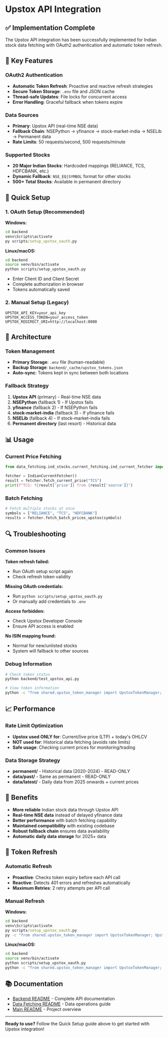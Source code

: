 # Upstox API Integration

## ✅ Implementation Complete

The Upstox API integration has been successfully implemented for Indian stock data fetching with OAuth2 authentication and automatic token refresh.

## 🔧 Key Features

### OAuth2 Authentication
- **Automatic Token Refresh**: Proactive and reactive refresh strategies
- **Secure Token Storage**: `.env` file and JSON cache
- **Thread-safe Updates**: File locks for concurrent access
- **Error Handling**: Graceful fallback when tokens expire

### Data Sources
- **Primary**: Upstox API (real-time NSE data)
- **Fallback Chain**: NSEPython → yfinance → stock-market-india → NSELib → Permanent data
- **Rate Limits**: 50 requests/second, 500 requests/minute

### Supported Stocks
- **20 Major Indian Stocks**: Hardcoded mappings (RELIANCE, TCS, HDFCBANK, etc.)
- **Dynamic Fallback**: `NSE_EQ|SYMBOL` format for other stocks
- **500+ Total Stocks**: Available in permanent directory

## 🚀 Quick Setup

### 1. OAuth Setup (Recommended)

**Windows:**
```cmd
cd backend
venv\Scripts\activate
py scripts/setup_upstox_oauth.py
```

**Linux/macOS:**
```bash
cd backend
source venv/bin/activate
python scripts/setup_upstox_oauth.py
```

- Enter Client ID and Client Secret
- Complete authorization in browser
- Tokens automatically saved

### 2. Manual Setup (Legacy)
```env
UPSTOX_API_KEY=your_api_key
UPSTOX_ACCESS_TOKEN=your_access_token
UPSTOX_REDIRECT_URI=http://localhost:8080
```

## 🔧 Architecture

### Token Management
- **Primary Storage**: `.env` file (human-readable)
- **Backup Storage**: `backend/_cache/upstox_tokens.json`
- **Auto-sync**: Tokens kept in sync between both locations

### Fallback Strategy
1. **Upstox API** (primary) - Real-time NSE data
2. **NSEPython** (fallback 1) - If Upstox fails
3. **yfinance** (fallback 2) - If NSEPython fails
4. **stock-market-india** (fallback 3) - If yfinance fails
5. **NSELib** (fallback 4) - If stock-market-india fails
6. **Permanent directory** (last resort) - Historical data

## 📊 Usage

### Current Price Fetching
```python
from data_fetching.ind_stocks.current_fetching.ind_current_fetcher import IndianCurrentFetcher

fetcher = IndianCurrentFetcher()
result = fetcher.fetch_current_price("TCS")
print(f"TCS: ₹{result['price']} from {result['source']}")
```

### Batch Fetching
```python
# Fetch multiple stocks at once
symbols = ["RELIANCE", "TCS", "HDFCBANK"]
results = fetcher.fetch_batch_prices_upstox(symbols)
```

## 🔍 Troubleshooting

### Common Issues

**Token refresh failed:**
- Run OAuth setup script again
- Check refresh token validity

**Missing OAuth credentials:**
- Run `python scripts/setup_upstox_oauth.py`
- Or manually add credentials to `.env`

**Access forbidden:**
- Check Upstox Developer Console
- Ensure API access is enabled

**No ISIN mapping found:**
- Normal for new/unlisted stocks
- System will fallback to other sources

### Debug Information
```bash
# Check token status
python backend/test_upstox_api.py

# View token information
python -c "from shared.upstox_token_manager import UpstoxTokenManager; print(UpstoxTokenManager().get_token_info())"
```

## 📈 Performance

### Rate Limit Optimization
- **Upstox used ONLY for**: Current/live price (LTP) + today's OHLCV
- **NOT used for**: Historical data fetching (avoids rate limits)
- **Safe usage**: Checking current prices for monitoring/trading

### Data Storage Strategy
- **permanent/** - Historical data (2020-2024) - READ-ONLY
- **data/past/** - Same as permanent - READ-ONLY
- **data/latest/** - Daily data from 2025 onwards + current prices

## 🎯 Benefits

- **More reliable** Indian stock data through Upstox API
- **Real-time NSE data** instead of delayed yfinance data
- **Better performance** with batch fetching capability
- **Maintained compatibility** with existing codebase
- **Robust fallback chain** ensures data availability
- **Automatic daily data storage** for 2025+ data

## 🔄 Token Refresh

### Automatic Refresh
- **Proactive**: Checks token expiry before each API call
- **Reactive**: Detects 401 errors and refreshes automatically
- **Maximum Retries**: 2 retry attempts per API call

### Manual Refresh

**Windows:**
```cmd
cd backend
venv\Scripts\activate
py scripts/setup_upstox_oauth.py
py -c "from shared.upstox_token_manager import UpstoxTokenManager; UpstoxTokenManager().refresh_access_token()"
```

**Linux/macOS:**
```bash
cd backend
source venv/bin/activate
python scripts/setup_upstox_oauth.py
python -c "from shared.upstox_token_manager import UpstoxTokenManager; UpstoxTokenManager().refresh_access_token()"
```

## 📚 Documentation

- [Backend README](backend/README.md) - Complete API documentation
- [Data Fetching README](backend/data-fetching/README.md) - Data operations guide
- [Main README](README.md) - Project overview

---

**Ready to use?** Follow the Quick Setup guide above to get started with Upstox integration!